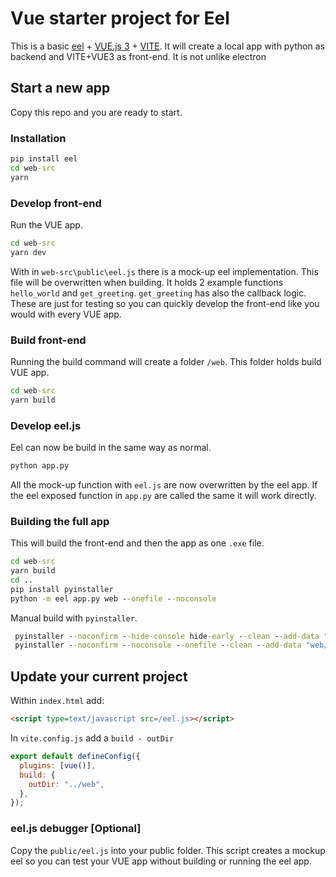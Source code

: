 # Vue starter project for Eel

This is a basic [eel](https://github.com/python-eel/Eel) + [VUE.js 3](https://vuejs.org/) + [VITE](https://vitejs.dev/). It will create a local app with python as backend and VITE+VUE3 as front-end.
It is not unlike electron

## Start a new app

Copy this repo and you are ready to start.

### Installation

```cmd
pip install eel
cd web-src
yarn
```

### Develop front-end

Run the VUE app.

```cmd
cd web-src
yarn dev
```

With in `web-src\public\eel.js` there is a mock-up eel implementation. This file will be overwritten when building.
It holds 2 example functions `hello_world` and `get_greeting`.
`get_greeting` has also the callback logic.
These are just for testing so you can quickly develop the front-end like you would with every VUE app.

### Build front-end

Running the build command will create a folder `/web`. This folder holds build VUE app.

```cmd
cd web-src
yarn build
```

### Develop eel.js

Eel can now be build in the same way as normal.

```cmd
python app.py
```

All the mock-up function with `eel.js` are now overwritten by the eel app.
If the eel exposed function in `app.py` are called the same it will work directly.

### Building the full app

This will build the front-end and then the app as one `.exe` file.

```cmd
cd web-src
yarn build
cd ..
pip install pyinstaller
python -m eel app.py web --onefile --noconsole
```

Manual build with `pyinstaller`.

```cmd
 pyinstaller --noconfirm --hide-console hide-early --clean --add-data "web/:web/" --name "DeepSeekBarkGUI" "app.py"
 pyinstaller --noconfirm --noconsole --onefile --clean --add-data "web/:web/" --name "DeepSeekBarkGUI" "app.py"
```

## Update your current project

Within `index.html` add:

```html
<script type=text/javascript src=/eel.js></script>
```

In `vite.config.js` add a `build - outDir`

```js
export default defineConfig({
  plugins: [vue()],
  build: {
    outDir: "../web",
  },
});
```

### eel.js debugger [Optional]

Copy the `public/eel.js` into your public folder.
This script creates a mockup eel so you can test your VUE app without building or running the eel app.
